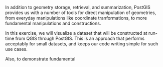 In addition to geometry storage, retrieval, and summarization, PostGIS provides us with a number of tools for direct manipulation of geometries, from everyday manipulations like coordinate tranformations, to more fundamental manipulations and constructions.

In this exercise, we will visualize a dataset that will be constructed at run-time from QGIS through PostGIS. This is an approach that performs acceptably for small datasets, and keeps our code writing simple for such use cases.

Also, to demonstrate fundamental 

